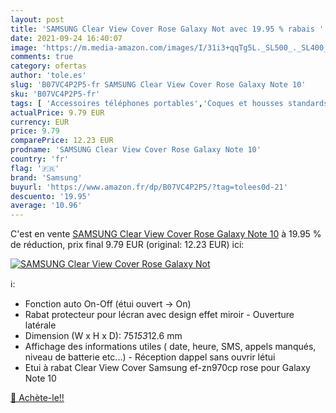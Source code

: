 ```yaml
---
layout: post
title: 'SAMSUNG Clear View Cover Rose Galaxy Not avec 19.95 % rabais '
date: 2021-09-24 16:40:07
image: 'https://m.media-amazon.com/images/I/31i3+qqTg5L._SL500_._SL400_.jpg'
comments: true
category: ofertas
author: 'tole.es'
slug: 'B07VC4P2P5-fr SAMSUNG Clear View Cover Rose Galaxy Note 10'
sku: 'B07VC4P2P5-fr'
tags: [ 'Accessoires téléphones portables','Coques et housses standards pour téléphones portables','High-Tech','Téléphones portables et accessoires','samsung','Étuis et coques pour téléphone portable', ]
actualPrice: 9.79 EUR
currency: EUR
price: 9.79
comparePrice: 12.23 EUR
prodname: 'SAMSUNG Clear View Cover Rose Galaxy Note 10'
country: 'fr'
flag: '🇫🇷'
brand: 'Samsung'
buyurl: 'https://www.amazon.fr/dp/B07VC4P2P5/?tag=tolees0d-21'
descuento: '19.95'
average: '10.96'
---
```


C'est en vente [SAMSUNG Clear View Cover Rose Galaxy Note 10](https://www.amazon.fr/dp/B07VC4P2P5/?tag=tolees0d-21)  à  19.95 % de réduction, prix final  9.79 EUR (original: 12.23 EUR) ici:

[![SAMSUNG Clear View Cover Rose Galaxy Not](https://m.media-amazon.com/images/I/31i3+qqTg5L._SL500_._SL400_.jpg)](https://www.amazon.fr/dp/B07VC4P2P5/?tag=tolees0d-21)

ℹ️:

- Fonction auto On-Off (étui ouvert -> On)
- Rabat protecteur pour lécran avec design effet miroir - Ouverture latérale
- Dimension (W x H x D): 75*153*12.6 mm
- Affichage des informations utiles ( date, heure, SMS, appels manqués, niveau de batterie etc...) - Réception dappel sans ouvrir létui
- Etui à rabat Clear View Cover Samsung ef-zn970cp rose pour Galaxy Note 10

[🛒 Achète-le!!](https://www.amazon.fr/dp/B07VC4P2P5/?tag=tolees0d-21)
